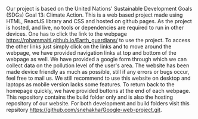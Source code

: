 Our project is based on the United Nations' Sustainable Development Goals (SDGs) Goal 13: Climate Action. This is a web based project made using HTML, ReactJS library and CSS and hosted on github pages. As the project 
is hosted, and live, no tools or dependencies are required to run in other devices. One has to click the link to the webpage https://rohammaiti.github.io/Earth_guardians/ to use the project. To access the other links 
just simply click on the links and to move around the webpage, we have provided navigation links at top and bottom of the webpage as well. We have provided a google form through which we can collect data on the 
pollution level of the user's area. The website has been made device friendly as much as possible, still if any errors or bugs occur, feel free to mail us. We still recommend to use this website on desktop and laptops 
as mobile version lacks some features. To return back to the homepage quickly, we have provided buttons at the end of each webpage. This repository contains the build folder only and is also the hosting repository of 
our website. For both development and build folders visit this repsitory https://github.com/snehakha/Google-web-project.git.
